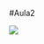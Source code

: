 #Aula2

![](https://media.giphy.com/media/v1.Y2lkPTc5MGI3NjExYmx1MnB1emxmOXBhaXI1d3Z2cGNtc2tnM2p6cDA3NWYydXM1Z3QyYyZlcD12MV9pbnRlcm5hbF9naWZfYnlfaWQmY3Q9Zw/26ufnPajaNPTrBNdK/giphy.gif)
